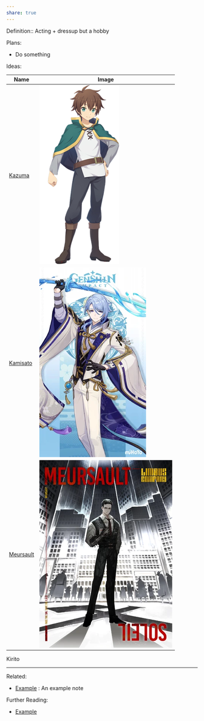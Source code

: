 ```yaml
---
share: true
---
```



Definition:: Acting + dressup but a hobby

Plans:
- Do something

Ideas:

| Name                                                              | Image                  |
| ----------------------------------------------------------------- | ---------------------- |
| [Kazuma](https://en.wikipedia.org/wiki/Kazuma_Satou)              | ![150](./Attachments/Kazuma.png)   |
| [Kamisato](https://genshin-impact.fandom.com/wiki/Kamisato_Ayato) | ![150](./Attachments/Kamisato.png) |
| [Meursault](https://limbuscompany.fandom.com/wiki/Meursault)      | ![150](./Attachments/Meursault.png)                       |

Kirito

---
Related:
- [Example](./Example.md) : An example note

Further Reading:
- [Example](./Example.md)
